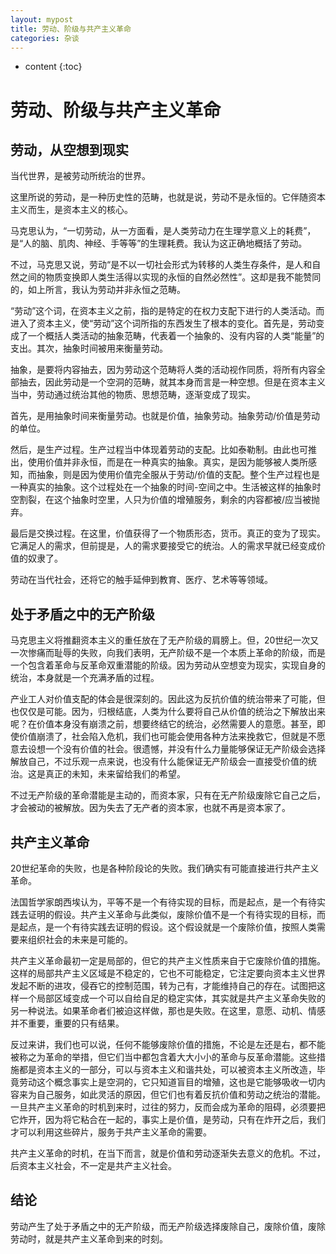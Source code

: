```yaml
---
layout: mypost
title: 劳动、阶级与共产主义革命
categories: 杂谈
---
```


* content
  {:toc}

# 劳动、阶级与共产主义革命

## 劳动，从空想到现实

当代世界，是被劳动所统治的世界。

这里所说的劳动，是一种历史性的范畴，也就是说，劳动不是永恒的。它伴随资本主义而生，是资本主义的核心。

马克思认为，“一切劳动，从一方面看，是人类劳动力在生理学意义上的耗费”，是“人的脑、肌肉、神经、手等等”的生理耗费。我认为这正确地概括了劳动。

不过，马克思又说，劳动“是不以一切社会形式为转移的人类生存条件，是人和自然之间的物质变换即人类生活得以实现的永恒的自然必然性”。这却是我不能赞同的，如上所言，我认为劳动并非永恒之范畴。

“劳动”这个词，在资本主义之前，指的是特定的在权力支配下进行的人类活动。而进入了资本主义，使“劳动”这个词所指的东西发生了根本的变化。首先是，劳动变成了一个概括人类活动的抽象范畴，代表着一个抽象的、没有内容的人类“能量”的支出。其次，抽象时间被用来衡量劳动。

抽象，是要将内容抽去，因为劳动这个范畴将人类的活动视作同质，将所有内容全部抽去，因此劳动是一个空洞的范畴，就其本身而言是一种空想。但是在资本主义当中，劳动通过统治其他的物质、思想范畴，逐渐变成了现实。

首先，是用抽象时间来衡量劳动。也就是价值，抽象劳动。抽象劳动/价值是劳动的单位。

然后，是生产过程。生产过程当中体现着劳动的支配。比如泰勒制。由此也可推出，使用价值并非永恒，而是在一种真实的抽象。真实，是因为能够被人类所感知，而抽象，则是因为使用价值完全服从于劳动/价值的支配。整个生产过程也是一种真实的抽象。这个过程处在一个抽象的时间-空间之中。生活被这样的抽象时空割裂，在这个抽象时空里，人只为价值的增殖服务，剩余的内容都被/应当被抛弃。

最后是交换过程。在这里，价值获得了一个物质形态，货币。真正的变为了现实。它满足人的需求，但前提是，人的需求要接受它的统治。人的需求早就已经变成价值的奴隶了。

劳动在当代社会，还将它的触手延伸到教育、医疗、艺术等等领域。

## 处于矛盾之中的无产阶级

马克思主义将推翻资本主义的重任放在了无产阶级的肩膀上。但，20世纪一次又一次惨痛而耻辱的失败，向我们表明，无产阶级不是一个本质上革命的阶级，而是一个包含着革命与反革命双重潜能的阶级。因为劳动从空想变为现实，实现自身的统治，本身就是一个充满矛盾的过程。

产业工人对价值支配的体会是很深刻的。因此这为反抗价值的统治带来了可能，但也仅仅是可能。因为，归根结底，人类为什么要将自己从价值的统治之下解放出来呢？在价值本身没有崩溃之前，想要终结它的统治，必然需要人的意愿。甚至，即使价值崩溃了，社会陷入危机，我们也可能会使用各种方法来挽救它，但就是不愿意去设想一个没有价值的社会。很遗憾，并没有什么力量能够保证无产阶级会选择解放自己，不过乐观一点来说，也没有什么能保证无产阶级会一直接受价值的统治。这是真正的未知，未来留给我们的希望。

不过无产阶级的革命潜能是主动的，而资本家，只有在无产阶级废除它自己之后，才会被动的被解放。因为失去了无产者的资本家，也就不再是资本家了。

## 共产主义革命

20世纪革命的失败，也是各种阶段论的失败。我们确实有可能直接进行共产主义革命。

法国哲学家朗西埃认为，平等不是一个有待实现的目标，而是起点，是一个有待实践去证明的假设。共产主义革命与此类似，废除价值不是一个有待实现的目标，而是起点，是一个有待实践去证明的假设。这个假设就是一个废除价值，按照人类需要来组织社会的未来是可能的。

共产主义革命最初一定是局部的，但它的共产主义性质来自于它废除价值的措施。这样的局部共产主义区域是不稳定的，它也不可能稳定，它注定要向资本主义世界发起不断的进攻，侵吞它的控制范围，转为己有，才能维持自己的存在。试图把这样一个局部区域变成一个可以自给自足的稳定实体，其实就是共产主义革命失败的另一种说法。如果革命者们被迫这样做，那也是失败。在这里，意愿、动机、情感并不重要，重要的只有结果。

反过来讲，我们也可以说，任何不能够废除价值的措施，不论是左还是右，都不能被称之为革命的举措，但它们当中都包含着大大小小的革命与反革命潜能。这些措施都是资本主义的一部分，可以与资本主义和谐共处，可以被资本主义所改造，毕竟劳动这个概念事实上是空洞的，它只知道盲目的增殖，这也是它能够吸收一切内容来为自己服务，如此灵活的原因，但它们也有着反抗价值和劳动之统治的潜能。一旦共产主义革命的时机到来时，过往的努力，反而会成为革命的阻碍，必须要把它炸开，因为将它粘合在一起的，事实上是价值，是劳动，只有在炸开之后，我们才可以利用这些碎片，服务于共产主义革命的需要。

共产主义革命的时机，在当下而言，就是价值和劳动逐渐失去意义的危机。不过，后资本主义社会，不一定是共产主义社会。

## 结论

劳动产生了处于矛盾之中的无产阶级，而无产阶级选择废除自己，废除价值，废除劳动时，就是共产主义革命到来的时刻。